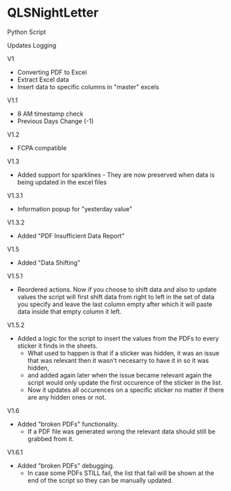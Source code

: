 # QLSNightLetter
Python Script

Updates Logging

V1

- Converting PDF to Excel
- Extract Excel data
- Insert data to specific columns in "master" excels

V1.1

- 8 AM timestamp check
- Previous Days Change (-1)

V1.2

- FCPA compatible

V1.3

- Added support for sparklines - They are now preserved when data is being updated in the excel files

V1.3.1

- Information popup for "yesterday value"

V1.3.2

- Added "PDF Insufficient Data Report"

V1.5

- Added "Data Shifting"

V1.5.1

- Reordered actions. Now if you choose to shift data and also to update values the script will first shift data from right to left 
   in the set of data you specify and leave the last column empty after which it will paste data inside that empty column it left.

V1.5.2

- Added a logic for the script to insert the values from the PDFs to every sticker it finds in the sheets. 
   + What used to happen is that if a sticker was hidden, it was an issue that was relevant then it wasn't necesarry to have it in so it was hidden,
   + and added again later when the issue became relevant again the script would only update the first occurence of the sticker in the list.
   + Now it updates all occurences on a specific sticker no matter if there are any hidden ones or not.

V1.6

- Added "broken PDFs" functionality.
   + If a PDF file was generated wrong the relevant data should still be grabbed from it.

V1.6.1
- Added "broken PDFs" debugging.
   + In case some PDFs STILL fail, the list that fail will be shown at the end of the script so they can be manually updated.